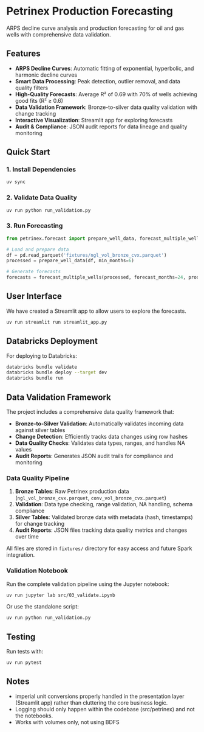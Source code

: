 # Petrinex Production Forecasting

ARPS decline curve analysis and production forecasting for oil and gas wells with comprehensive data validation.

## Features

- **ARPS Decline Curves**: Automatic fitting of exponential, hyperbolic, and harmonic decline curves
- **Smart Data Processing**: Peak detection, outlier removal, and data quality filters
- **High-Quality Forecasts**: Average R² of 0.69 with 70% of wells achieving good fits (R² ≥ 0.6)
- **Data Validation Framework**: Bronze-to-silver data quality validation with change tracking
- **Interactive Visualization**: Streamlit app for exploring forecasts
- **Audit & Compliance**: JSON audit reports for data lineage and quality monitoring

## Quick Start

### 1. Install Dependencies
```bash
uv sync
```

### 2. Validate Data Quality
```bash
uv run python run_validation.py
```

### 3. Run Forecasting
```python
from petrinex.forecast import prepare_well_data, forecast_multiple_wells

# Load and prepare data
df = pd.read_parquet('fixtures/ngl_vol_bronze_cvx.parquet')
processed = prepare_well_data(df, min_months=6)

# Generate forecasts
forecasts = forecast_multiple_wells(processed, forecast_months=24, production_column='GasProduction')
```

## User Interface
We have created a Streamlit app to allow users to explore the forecasts.
```bash
uv run streamlit run streamlit_app.py
```

## Databricks Deployment
For deploying to Databricks:
```bash
databricks bundle validate
databricks bundle deploy --target dev
databricks bundle run
```

## Data Validation Framework

The project includes a comprehensive data quality framework that:

- **Bronze-to-Silver Validation**: Automatically validates incoming data against silver tables
- **Change Detection**: Efficiently tracks data changes using row hashes
- **Data Quality Checks**: Validates data types, ranges, and handles NA values
- **Audit Reports**: Generates JSON audit trails for compliance and monitoring

### Data Quality Pipeline

1. **Bronze Tables**: Raw Petrinex production data (`ngl_vol_bronze_cvx.parquet`, `conv_vol_bronze_cvx.parquet`)
2. **Validation**: Data type checking, range validation, NA handling, schema compliance
3. **Silver Tables**: Validated bronze data with metadata (hash, timestamps) for change tracking
4. **Audit Reports**: JSON files tracking data quality metrics and changes over time

All files are stored in `fixtures/` directory for easy access and future Spark integration.

### Validation Notebook

Run the complete validation pipeline using the Jupyter notebook:
```bash
uv run jupyter lab src/03_validate.ipynb
```

Or use the standalone script:
```bash
uv run python run_validation.py
```

## Testing

Run tests with:
```bash
uv run pytest
```

## Notes

- imperial unit conversions properly handled in the presentation layer (Streamlit app) rather than cluttering the core business logic.
- Logging should only happen within the codebase (src/petrinex) and not the notebooks.
- Works with volumes only, not using BDFS